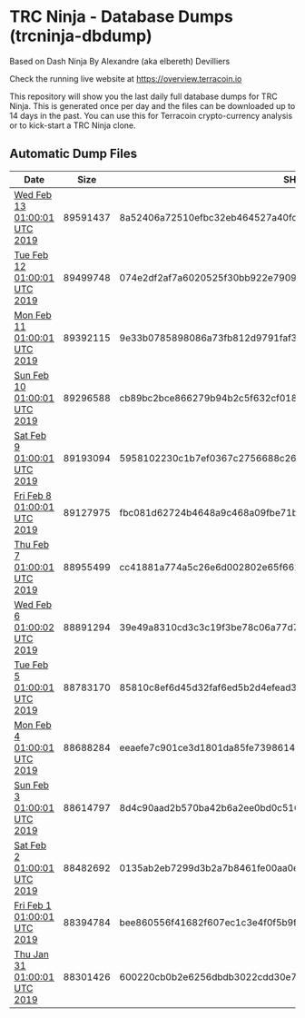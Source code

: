 # TRC Ninja - Database Dumps (trcninja-dbdump)
Based on Dash Ninja By Alexandre (aka elbereth) Devilliers

Check the running live website at https://overview.terracoin.io

This repository will show you the last daily full database dumps for TRC Ninja. This is generated once per day and the files can be downloaded up to 14 days in the past.
You can use this for Terracoin crypto-currency analysis or to kick-start a TRC Ninja clone.


## Automatic Dump Files
| Date | Size | SHA256 |
|--|--|--|
| [Wed Feb 13 01:00:01 UTC 2019](https://transfer.sh/Wlp1o/trcninja-dbdump-20190213010001.tar.bz2) | 89591437 | 8a52406a72510efbc32eb464527a40fcd51ba2626e1d87d9c61ad0d75b9e0aff | 
| [Tue Feb 12 01:00:01 UTC 2019](https://transfer.sh/7HJXb/trcninja-dbdump-20190212010001.tar.bz2) | 89499748 | 074e2df2af7a6020525f30bb922e7909778053848077626f3d9e984a1fe9ad98 | 
| [Mon Feb 11 01:00:01 UTC 2019](https://transfer.sh/ttAZf/trcninja-dbdump-20190211010001.tar.bz2) | 89392115 | 9e33b0785898086a73fb812d9791faf3531b1d6d6dc8d03d22f37c6ea28d53ec | 
| [Sun Feb 10 01:00:01 UTC 2019](https://transfer.sh/DZpcj/trcninja-dbdump-20190210010001.tar.bz2) | 89296588 | cb89bc2bce866279b94b2c5f632cf018a3df30cfc1dc47823611863f09da203d | 
| [Sat Feb  9 01:00:01 UTC 2019](https://transfer.sh/F1Upr/trcninja-dbdump-20190209010001.tar.bz2) | 89193094 | 5958102230c1b7ef0367c2756688c263651b97cb6115baca83492f9c676cbe30 | 
| [Fri Feb  8 01:00:01 UTC 2019](https://transfer.sh/5YRuF/trcninja-dbdump-20190208010001.tar.bz2) | 89127975 | fbc081d62724b4648a9c468a09fbe71b8b16dd478364ecf5f7c43bebaf6cab11 | 
| [Thu Feb  7 01:00:01 UTC 2019](https://transfer.sh/bHsAo/trcninja-dbdump-20190207010001.tar.bz2) | 88955499 | cc41881a774a5c26e6d002802e65f66119766108903fd7dafa9fb0dd6a258dc5 | 
| [Wed Feb  6 01:00:02 UTC 2019](https://transfer.sh/BWIZ2/trcninja-dbdump-20190206010001.tar.bz2) | 88891294 | 39e49a8310cd3c3c19f3be78c06a77d71ca4723fa127ba0075eecee4b1ac7c75 | 
| [Tue Feb  5 01:00:01 UTC 2019](https://transfer.sh/YZ2IZ/trcninja-dbdump-20190205010001.tar.bz2) | 88783170 | 85810c8ef6d45d32faf6ed5b2d4efead3403a8c115fc92c7952573a014cc3a17 | 
| [Mon Feb  4 01:00:01 UTC 2019](https://transfer.sh/BA9TY/trcninja-dbdump-20190204010001.tar.bz2) | 88688284 | eeaefe7c901ce3d1801da85fe73986149c098c7a74a847a950a7665d9dbf4ca8 | 
| [Sun Feb  3 01:00:01 UTC 2019](https://transfer.sh/DqMYk/trcninja-dbdump-20190203010001.tar.bz2) | 88614797 | 8d4c90aad2b570ba42b6a2ee0bd0c51690fb4d13f6bd0139d3daa38fbad69944 | 
| [Sat Feb  2 01:00:01 UTC 2019](https://transfer.sh/Kqbs1/trcninja-dbdump-20190202010001.tar.bz2) | 88482692 | 0135ab2eb7299d3b2a7b8461fe00aa0e9a90eef5a52419e59571f8963ecf8278 | 
| [Fri Feb  1 01:00:01 UTC 2019](https://transfer.sh/qE08L/trcninja-dbdump-20190201010001.tar.bz2) | 88394784 | bee860556f41682f607ec1c3e4f0f5b9f80c15ab71bbde64f3523ec47457c35c | 
| [Thu Jan 31 01:00:01 UTC 2019]() | 88301426 | 600220cb0b2e6256dbdb3022cdd30e7c9d0bad95c80a8a15156e647361c4b1d8 | 
